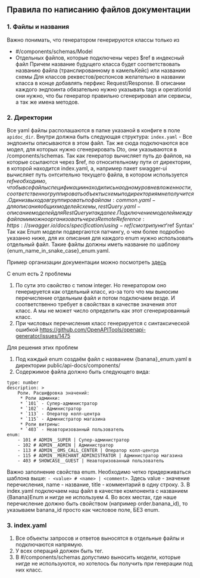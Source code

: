 ## Правила по написанию файлов документации

### 1. Файлы и названия
Важно понимать, что генератором генерируются классы только из
- #/components/schemas/Model
- Отдельных файлов, которые подключены через $ref в индексный файл
Причем название будущего класса будет соответствовать названию файла (транслированному в камельКейс) или названию схемы
Для классов реквестов/респонсов желательно в названии класса в конце добавлять перфикс Request/Response.
В описании каждого эндпоинта обязательно нужно указывать tags и operationId они нужно, что бы генератор правильно сгенерировал апи сервисы, а так же имена методов.

### 2. Директории
Все yaml файлы располашаются в папке указаной в конфиге в поле `apidoc_dir`.
Внутри должна быть следующая структура:
`index.yaml` - Все эндпоинты описываются в этом файл. Так же сюда подключаются все модел, для которых нужно сгенерировать Dto, они указываются в /components/schemas.
Так как генератор вычисляет путь до файлов, на которые ссылаются через $ref, по относительному пути от директории, в которой находится index.yaml, а, например пакет swagger-ui вычисляет путь онтсительно текущего файла, в котором используется $ref необходимо, что бы все файлы спецификации находились на одном уровне вложенности, соответственно группировать объекты схемы по директориям не получится. Один из выходов группировать по файлам: common.yaml -  для описания общих моделей схемы, restQuery.yaml - описание моделей для RestQuery и так далее. Подключение моделей между файлами можно организовать через Remote Reference: https://swagger.io/docs/specification/using-ref/ смотри пункт '$ref Syntax'
Так как Enum модели подвергаются патчингу, о чем более подробно указанно ниже, для их описания для каждого enum нужно использовать отдельный файл. Такие файлы должны иметь название по шаблону {enum_name_in_snake_case}_enum.yaml.

Пример организации документации можно посмотреть [здесь](https://github.com/greensight/laravel-openapi-server-generator/tree/master/tests/api-docs)

C enum есть 2 проблемы
1. По сути это свойство с типом integer. Но генератором оно генерируется как отдельный класс, из-за того что мы выносим перечисление отдельным файл и потом подключаем везде. И соответственно требует в свойствах в качестве значения этот класс. А мы не может число определить как этот сгенерированный класс.
2. При числовых перечисления класс генерируется с синтаксической ошибкой https://github.com/OpenAPITools/openapi-generator/issues/1475

Для решения этих проблем
1. Под каждый enum создаём файл с названием {banana}_enum.yaml в директории public/api-docs/components/
2. Содержимое файла должно быть следующего вида:
```
type: number
description: >
    Роли. Расшифровка значений:
     * Роли админки:
     * `101` - Супер-администратор
     * `102` - Администратор
     * `113` - Оператор колл-центра
     * `115` - Администратор магазина
     * Роли витрины:
     * `403` - Неавторизованный пользователь
enum:
    - 101 # ADMIN__SUPER | Супер-администратор
    - 102 # ADMIN__ADMIN | Администратор
    - 113 # ADMIN__OMS_CALL_CENTER | Оператор колл-центра
    - 115 # ADMIN__MERCHANT_ADMINISTRATOR | Администратор магазина
    - 403 # SHOWCASE__GUEST | Неавторизованный пользователь
```
Важно заполнение свойства enum. Необходимо четко придерживаться шаблона выше: `- <value> # <name> | <comment>`.  Здесь value -  значение перечисления, name - название, title - комментарий в одну строку.
3. В index.yaml подключаем наш файл в качестве компонента с названием {Banana}Enum и нигде не используем
4. Во всех местах, где наше перечисление должно быть свойством (например order.banana_id), то указываем banana_id просто как числовое поле, БЕЗ enum.

### 3. index.yaml
1. Все объекты запросов и ответов выносятся в отдельные файлы и подключаются напрямую.
2. У всех операций должен быть тег.
3. В #/components/schemas допустимо выносить модели, которые нигде не используются, но хотелось бы получить при генерации под них класс.

